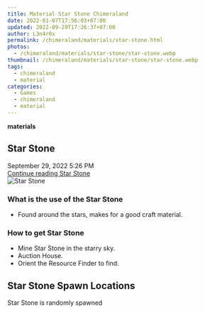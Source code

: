 ```yaml
---
title: Material Star Stone Chimeraland
date: 2022-01-07T17:56:03+07:00
updated: 2022-09-29T17:26:37+07:00
author: L3n4r0x
permalink: /chimeraland/materials/star-stone.html
photos:
  - /chimeraland/materials/star-stone/star-stone.webp
thumbnail: /chimeraland/materials/star-stone/star-stone.webp
tags:
  - chimeraland
  - material
categories:
  - Games
  - chimeraland
  - material
---
```


<section id="bootstrap-wrapper">
  <link
    rel="stylesheet"
    href="https://rawcdn.githack.com/dimaslanjaka/Web-Manajemen/870a349/css/bootstrap-5-3-0-alpha3-wrapper.css"
  />
  <div
    class="row g-0 border rounded overflow-hidden flex-md-row mb-4 shadow-sm position-relative bg-light text-dark"
  >
    <div class="col p-4 d-flex flex-column position-static">
      <strong class="d-inline-block mb-2 text-success">materials</strong>
      <h2 class="mb-0">Star Stone</h2>
      <div class="mb-1 text-muted">September 29, 2022 5:26 PM</div>
      <a
        href="/chimeraland/materials/star-stone.html"
        class="stretched-link d-none"
        >Continue reading Star Stone</a
      >
    </div>
    <div class="col-auto d-none d-lg-block">
      <img
        src="/chimeraland/materials/star-stone/star-stone.webp"
        alt="Star Stone"
      />
    </div>
  </div>
  <div class="row bg-light text-dark">
    <div class="col-lg-6 col-12 mb-2">
      <div class="card">
        <div class="card-body">
          <h3 class="card-title">What is the use of the Star Stone</h3>
          <div class="card-text">
            <ul>
              <li>Found around the stars, makes for a good craft material.</li>
            </ul>
          </div>
        </div>
      </div>
    </div>
    <div class="col-lg-6 col-12 mb-2">
      <div class="card">
        <div class="card-body">
          <h3 class="card-title">How to get Star Stone</h3>
          <div class="card-text">
            <ul>
              <li>Mine Star Stone in the starry sky.</li>
              <li>Auction House.</li>
              <li>Orient the Resource Finder to find.</li>
            </ul>
          </div>
        </div>
      </div>
    </div>
    <div class="col-12 mb-2">
      <h2>Star Stone Spawn Locations</h2>
      <p>Star Stone is randomly spawned</p>
    </div>
  </div>
</section>